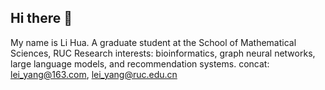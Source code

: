## Hi there 👋
My name is Li Hua. 
A graduate student at the School of Mathematical Sciences, RUC
Research interests: bioinformatics, graph neural networks, large language models, and recommendation systems.
concat: lei_yang@163.com, lei_yang@ruc.edu.cn
<!--
**zwhy0107/zwhy0107** is a ✨ _special_ ✨ repository because its `README.md` (this file) appears on your GitHub profile.

Here are some ideas to get you started:

- 🔭 I’m currently working on ...
- 🌱 I’m currently learning ...
- 👯 I’m looking to collaborate on ...
- 🤔 I’m looking for help with ...
- 💬 Ask me about ...
- 📫 How to reach me: ...
- 😄 Pronouns: ...
- ⚡ Fun fact: ...
-->
